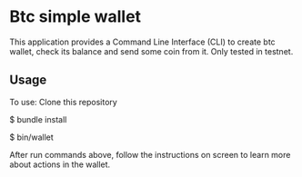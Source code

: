 # Btc simple wallet
This application provides a Command Line Interface (CLI) to create btc wallet, check its balance and send some coin from it. Only tested in testnet.

## Usage
To use: Clone this repository

$ bundle install

$ bin/wallet

After run commands above, follow the instructions on screen to learn more about actions in the wallet.

